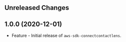 Unreleased Changes
------------------

1.0.0 (2020-12-01)
------------------

* Feature - Initial release of `aws-sdk-connectcontactlens`.

